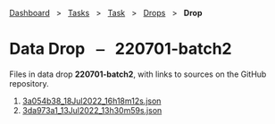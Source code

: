 [Dashboard](../../../index.md)  &nbsp; > &nbsp; [Tasks](../../index.md)  &nbsp; > &nbsp; [Task](../index.md)  &nbsp; > &nbsp; [Drops](index.md)  &nbsp; > &nbsp; ****Drop**** 
# Data Drop &nbsp; ⎯ &nbsp; 220701-batch2

Files in data drop **220701-batch2**, with links to sources on the GitHub repository.

1. [3a054b38_18Jul2022_16h18m12s.json](https://github.com/clamsproject/aapb-annotations/tree/45c9efba61a2591e9fa07502c071d162c5cb99e6/newshour-chyron/220701-batch2/3a054b38_18Jul2022_16h18m12s.json)
1. [3da973a1_13Jul2022_13h30m59s.json](https://github.com/clamsproject/aapb-annotations/tree/45c9efba61a2591e9fa07502c071d162c5cb99e6/newshour-chyron/220701-batch2/3da973a1_13Jul2022_13h30m59s.json)
